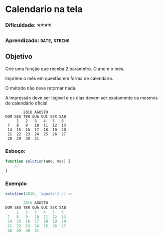 # Calendario na tela 
### Dificuldade: ⭐⭐⭐⭐
### Aprendizado: `DATE`, `STRING`


## Objetivo

Crie uma função que receba 2 parametro. O ano e o mes.

Imprime o mês em questão em forma de calendario.

O método não deve retornar nada. 

A impressão deve ser légivel e os dias devem ser exatamente os mesmos do calendário oficial.
```
        2016 AGOSTO
DOM SEG TER QUA QUI SEX SAB
     1   2   3   4   5   6
 7   8   9   10  11  12  13
 14  15  16  17  18  19  20
 21  22  23  24  25  26  27
 28  29  30  31
 ```

### Esboço:

```javascript
function solution(ano, mes) {
    // 
}

```

### Exemplo

```javascript
solution(2016, 'agosto') // => 

        2016 AGOSTO
DOM SEG TER QUA QUI SEX SAB
     1   2   3   4   5   6
 7   8   9   10  11  12  13
 14  15  16  17  18  19  20
 21  22  23  24  25  26  27
 28  29  30  31


```
